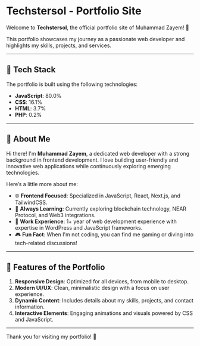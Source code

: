 # Techstersol - Portfolio Site

Welcome to **Techstersol**, the official portfolio site of Muhammad Zayem! 🎉

This portfolio showcases my journey as a passionate web developer and highlights my skills, projects, and services.

---

## 🚀 Tech Stack

The portfolio is built using the following technologies:

- **JavaScript**: 80.0%
- **CSS**: 16.1%
- **HTML**: 3.7%
- **PHP**: 0.2%

---

## 👋 About Me

Hi there! I'm **Muhammad Zayem**, a dedicated web developer with a strong background in frontend development. I love building user-friendly and innovative web applications while continuously exploring emerging technologies.

Here’s a little more about me:

- 🌐 **Frontend Focused**: Specialized in JavaScript, React, Next.js, and TailwindCSS.
- 🌱 **Always Learning**: Currently exploring blockchain technology, NEAR Protocol, and Web3 integrations.
- 🔭 **Work Experience**: 1+ year of web development experience with expertise in WordPress and JavaScript frameworks.
- 🎮 **Fun Fact**: When I'm not coding, you can find me gaming or diving into tech-related discussions!

---

## 🌟 Features of the Portfolio

1. **Responsive Design**: Optimized for all devices, from mobile to desktop.
2. **Modern UI/UX**: Clean, minimalistic design with a focus on user experience.
3. **Dynamic Content**: Includes details about my skills, projects, and contact information.
4. **Interactive Elements**: Engaging animations and visuals powered by CSS and JavaScript.

---

Thank you for visiting my portfolio! 🙌
